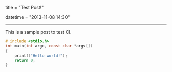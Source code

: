title = "Test Post!"

datetime = "2013-11-08 14:30"

-----

This is a sample post to test CI.

```c
# include <stdio.h>
int main(int argc, const char *argv[])
{
    printf("Hello world!");
    return 0;
}
```
